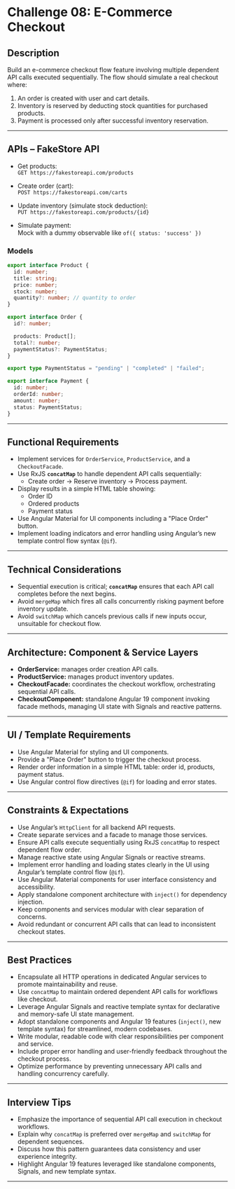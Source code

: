 # Challenge 08: E-Commerce Checkout

## Description

Build an e-commerce checkout flow feature involving multiple dependent API calls executed sequentially. The flow should simulate a real checkout where:

1. An order is created with user and cart details.
2. Inventory is reserved by deducting stock quantities for purchased products.
3. Payment is processed only after successful inventory reservation.

---

## APIs – FakeStore API

- Get products:  
  `GET https://fakestoreapi.com/products`

- Create order (cart):  
  `POST https://fakestoreapi.com/carts`

- Update inventory (simulate stock deduction):  
  `PUT https://fakestoreapi.com/products/{id}`

- Simulate payment:  
  Mock with a dummy observable like `of({ status: 'success' })`

### Models

```ts
export interface Product {
  id: number;
  title: string;
  price: number;
  stock: number;
  quantity?: number; // quantity to order
}

export interface Order {
  id?: number;

  products: Product[];
  total?: number;
  paymentStatus?: PaymentStatus;
}

export type PaymentStatus = "pending" | "completed" | "failed";

export interface Payment {
  id: number;
  orderId: number;
  amount: number;
  status: PaymentStatus;
}
```

---

## Functional Requirements

- Implement services for `OrderService`, `ProductService`, and a `CheckoutFacade`.
- Use RxJS **`concatMap`** to handle dependent API calls sequentially:
  - Create order → Reserve inventory → Process payment.
- Display results in a simple HTML table showing:
  - Order ID
  - Ordered products
  - Payment status
- Use Angular Material for UI components including a "Place Order" button.
- Implement loading indicators and error handling using Angular’s new template control flow syntax (`@if`).

---

## Technical Considerations

- Sequential execution is critical; **`concatMap`** ensures that each API call completes before the next begins.
- Avoid `mergeMap` which fires all calls concurrently risking payment before inventory update.
- Avoid `switchMap` which cancels previous calls if new inputs occur, unsuitable for checkout flow.

---

## Architecture: Component & Service Layers

- **OrderService:** manages order creation API calls.
- **ProductService:** manages product inventory updates.
- **CheckoutFacade:** coordinates the checkout workflow, orchestrating sequential API calls.
- **CheckoutComponent:** standalone Angular 19 component invoking facade methods, managing UI state with Signals and reactive patterns.

---

## UI / Template Requirements

- Use Angular Material for styling and UI components.
- Provide a "Place Order" button to trigger the checkout process.
- Render order information in a simple HTML table: order id, products, payment status.
- Use Angular control flow directives (`@if`) for loading and error states.

---

## Constraints & Expectations

- Use Angular’s `HttpClient` for all backend API requests.
- Create separate services and a facade to manage those services.
- Ensure API calls execute sequentially using RxJS `concatMap` to respect dependent flow order.
- Manage reactive state using Angular Signals or reactive streams.
- Implement error handling and loading states clearly in the UI using Angular’s template control flow (`@if`).
- Use Angular Material components for user interface consistency and accessibility.
- Apply standalone component architecture with `inject()` for dependency injection.
- Keep components and services modular with clear separation of concerns.
- Avoid redundant or concurrent API calls that can lead to inconsistent checkout states.

---

## Best Practices

- Encapsulate all HTTP operations in dedicated Angular services to promote maintainability and reuse.
- Use `concatMap` to maintain ordered dependent API calls for workflows like checkout.
- Leverage Angular Signals and reactive template syntax for declarative and memory-safe UI state management.
- Adopt standalone components and Angular 19 features (`inject()`, new template syntax) for streamlined, modern codebases.
- Write modular, readable code with clear responsibilities per component and service.
- Include proper error handling and user-friendly feedback throughout the checkout process.
- Optimize performance by preventing unnecessary API calls and handling concurrency carefully.

---

## Interview Tips

- Emphasize the importance of sequential API call execution in checkout workflows.
- Explain why `concatMap` is preferred over `mergeMap` and `switchMap` for dependent sequences.
- Discuss how this pattern guarantees data consistency and user experience integrity.
- Highlight Angular 19 features leveraged like standalone components, Signals, and new template syntax.

---
